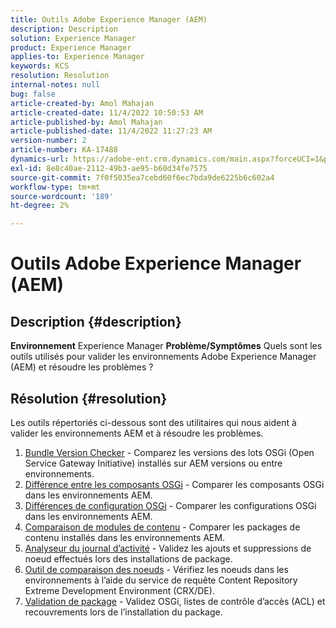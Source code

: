 ```yaml
---
title: Outils Adobe Experience Manager (AEM)
description: Description
solution: Experience Manager
product: Experience Manager
applies-to: Experience Manager
keywords: KCS
resolution: Resolution
internal-notes: null
bug: false
article-created-by: Amol Mahajan
article-created-date: 11/4/2022 10:50:53 AM
article-published-by: Amol Mahajan
article-published-date: 11/4/2022 11:27:23 AM
version-number: 2
article-number: KA-17488
dynamics-url: https://adobe-ent.crm.dynamics.com/main.aspx?forceUCI=1&pagetype=entityrecord&etn=knowledgearticle&id=e87d6a88-2e5c-ed11-9561-6045bd006704
exl-id: 8e8c40ae-2112-49b3-ae95-b60d34fe7575
source-git-commit: 7f0f5035ea7cebd60f6ec7bda9de6225b6c602a4
workflow-type: tm+mt
source-wordcount: '189'
ht-degree: 2%

---
```


# Outils Adobe Experience Manager (AEM)

## Description {#description}

<b>Environnement</b>
Experience Manager
<b>Problème/Symptômes</b>
Quels sont les outils utilisés pour valider les environnements Adobe Experience Manager (AEM) et résoudre les problèmes ?


## Résolution {#resolution}

Les outils répertoriés ci-dessous sont des utilitaires qui nous aident à valider les environnements AEM et à résoudre les problèmes.<br>
1. [Bundle Version Checker](https://helpx.adobe.com/experience-manager/kb/tools/bundle-version-checker.html) - Comparez les versions des lots OSGi (Open Service Gateway Initiative) installés sur AEM versions ou entre environnements.
2. [Différence entre les composants OSGi](https://helpx.adobe.com/experience-manager/kb/tools/osgi-component-diff.html) - Comparer les composants OSGi dans les environnements AEM.
3. [Différences de configuration OSGi](https://helpx.adobe.com/experience-manager/kb/tools/osgi-configuration-diff.html) - Comparer les configurations OSGi dans les environnements AEM.
4. [Comparaison de modules de contenu](https://helpx.adobe.com/experience-manager/kb/tools/content-package-comparator.html) - Comparer les packages de contenu installés dans les environnements AEM.
5. [Analyseur du journal d’activité](https://helpx.adobe.com/experience-manager/kb/tools/activity-log-analyzer.html) - Validez les ajouts et suppressions de noeud effectués lors des installations de package.
6. [Outil de comparaison des noeuds](https://helpx.adobe.com/experience-manager/kb/tools/aem-node-diff.html) - Vérifiez les noeuds dans les environnements à l’aide du service de requête Content Repository Extreme Development Environment (CRX/DE).
7. [Validation de package](https://helpx.adobe.com/experience-manager/6-4/sites/administering/using/package-manager.html#ValidatingPackages) - Validez OSGi, listes de contrôle d’accès (ACL) et recouvrements lors de l’installation du package.
